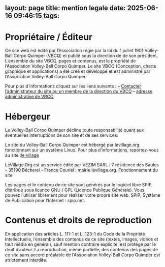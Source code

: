 layout: page
title: mention legale
date: 2025-06-16 09:46:15
tags:
---
# Propriétaire / Éditeur

Ce site web est édité par l’Association régie par la loi du 1 juillet 1901 Volley-Ball Corpo Quimper (VBCQ) et publié sous la direction de de son président. L’ensemble du site VBCQ, pages et contenus, est la propriété de l’Association Volley-Ball Corpo Quimper.
Le site VBCQ (Conception, charte graphique et applications) a été créé et développé et est administré par l’Association Volley-Ball Corpo Quimper.

Pour plus d’informations cliquez sur les liens suivants :
– [	 Contacter l’administrateur du site ou un membre de la direction du VBCQ](/contact)
– [adresse administrative de VBCQ](/adresse) 
# Hébergeur

Le Volley-Ball Corpo Quimper décline toute responsabilité quant aux éventuelles interruptions de son site et de ses services.

Le site du Volley-Ball Corpo Quimper est hébergé par levillage.org fonctionnant sur un système Linux. Pour plus d’informations, reportez-vous au site :[le village](http://hebergement.levillage.org/docs/contacts.cbb)

LeVillage.Org est un service édité par VEZIM SARL :
7 résidence des Saules - 35190 Bécherel - France
Couriel : mairie.levillage.org.
Fonctionnement du site

Les pages et le contenu de ce site sont générés par le logiciel libre SPIP, distribué sous licence GNU / GPL (Licence Publique Générale). Vous pouvez l’utiliser librement pour réaliser votre propre site web.
SPIP, Système de Publication pour l’Internet :
spip.net.
# Contenus et droits de reproduction

En application des articles L. 111-1 et L. 123-1 du Code de la Propriété Intellectuelle, l’ensemble des contenus de ce site (textes, images, vidéos et tout média en général), sauf mention contraire explicite, est protégé par le droit d’auteur. La reproduction, même partielle, des contenus des pages de ce site sans accord préalable de l’Association Volley-Ball Corpo Quimper est strictement interdite.